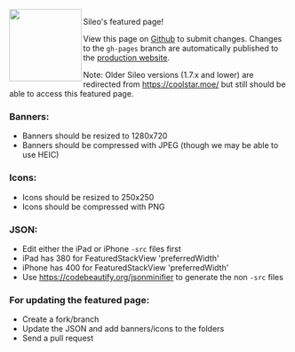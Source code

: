 <img align="left" src="http://getsileo.app/img/icon.png" width="130" height="130"/>

Sileo's featured page!

View this page on [Github](https://github.com/Sileo/featuredpage) to submit changes. Changes to the `gh-pages` branch are automatically published to the [production website](https://featuredpage.getsileo.app/).

Note: Older Sileo versions (1.7.x and lower) are redirected from https://coolstar.moe/ but still should be able to access this featured page.

### Banners:

* Banners should be resized to 1280x720
* Banners should be compressed with JPEG (though we may be able to use HEIC)

### Icons:

* Icons should be resized to 250x250
* Icons should be compressed with PNG

### JSON:

* Edit either the iPad or iPhone `-src` files first
* iPad has 380 for FeaturedStackView 'preferredWidth'
* iPhone has 400 for FeaturedStackView 'preferredWidth'
* Use https://codebeautify.org/jsonminifier to generate the non `-src` files

### For updating the featured page:

* Create a fork/branch
* Update the JSON and add banners/icons to the folders
* Send a pull request
